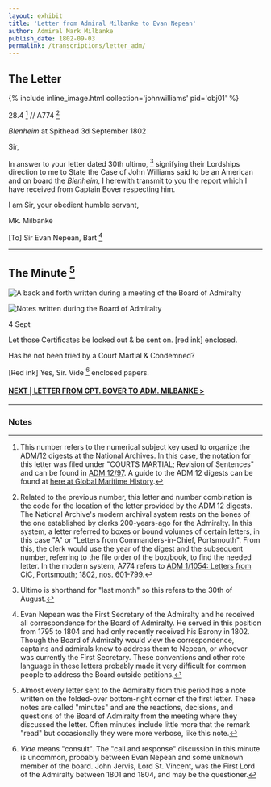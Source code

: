```yaml
---
layout: exhibit
title: 'Letter from Admiral Milbanke to Evan Nepean'
author: Admiral Mark Milbanke
publish_date: 1802-09-03
permalink: /transcriptions/letter_adm/
---
```


## The Letter

{% include inline_image.html collection='johnwilliams' pid='obj01' %}

28.4 [^1] // A774 [^2]

*Blenheim* at Spithead
3d September 1802

Sir,

In answer to your letter dated 30th ultimo, [^3] signifying their Lordships direction to me to State the Case of John Williams said to be an American and on board the *Blenheim*, I herewith transmit to you the report which I have received from Captain Bover respecting him.

I am Sir, your obedient humble servant,

Mk. Milbanke


[To] Sir Evan Nepean, Bart [^4]

---

## The Minute [^5]

<img title="minute" alt="A back and forth written during a meeting of the Board of Admiralty" src="/img/minute.jpg">

![Notes written during the Board of Admiralty](/img/minute.jpg)

4 Sept

Let those Certificates be looked out & be sent on. [red ink] enclosed.

Has he not been tried by a Court Martial & Condemned?

[Red ink] Yes, Sir. Vide [^6] enclosed papers.

#### [NEXT | LETTER FROM CPT. BOVER TO ADM. MILBANKE >](https://gyups.github.io/johnwilliams/transcriptions/letter_milbanke/)

---

### Notes

[^1]: This number refers to the numerical subject key used to organize the ADM/12 digests at the National Archives. In this case, the notation for this letter was filed under "COURTS MARTIAL; Revision of Sentences" and can be found in [ADM 12/97](http://discovery.nationalarchives.gov.uk/details/r/C513829). A guide to the ADM 12 digests can be found at [here at Global Maritime History](http://globalmaritimehistory.com/research-note-adm-12-finding-aid-1800-1840/).

[^2]: Related to the previous number, this letter and number combination is the code for the location of the letter provided by the ADM 12 digests. The National Archive's modern archival system rests on the bones of the one established by clerks 200-years-ago for the Admiralty. In this system, a letter referred to boxes or bound volumes of certain letters, in this case "A" or "Letters from Commanders-in-Chief, Portsmouth". From this, the clerk would use the year of the digest and the subsequent number, referring to the file order of the box/book, to find the needed letter. In the modern system, A774 refers to [ADM 1/1054: Letters from CiC, Portsmouth; 1802, nos. 601-799](http://discovery.nationalarchives.gov.uk/details/r/C4772137).

[^3]: Ultimo is shorthand for "last month" so this refers to the 30th of August.

[^4]: Evan Nepean was the First Secretary of the Admiralty and he received all correspondence for the Board of Admiralty. He served in this position from 1795 to 1804 and had only recently received his Barony in 1802. Though the Board of Admiralty would view the correspondence, captains and admirals knew to address them to Nepean, or whoever was currently the First Secretary. These conventions and other rote language in these letters probably made it very difficult for common people to address the Board outside petitions.

[^5]: Almost every letter sent to the Admiralty from this period has a note written on the folded-over bottom-right corner of the first letter. These notes are called "minutes" and are the reactions, decisions, and questions of the Board of Admiralty from the meeting where they discussed the letter. Often minutes include little more that the remark "read" but occasionally they were more verbose, like this note.

[^6]: *Vide* means "consult". The "call and response" discussion in this minute is uncommon, probably between Evan Nepean and some unknown member of the board. John Jervis, Lord St. Vincent, was the First Lord of the Admiralty between 1801 and 1804, and may be the questioner.
